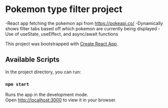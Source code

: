 # Pokemon type filter project

-React app fetching the pokemon api from https://pokeapi.co/
-Dynamically shows filter tabs based off which pokemon are currently being displayed
-Use of useState, useEffect, and async/await functions

This project was bootstrapped with [Create React App](https://github.com/facebook/create-react-app).

## Available Scripts

In the project directory, you can run:

### `npm start`

Runs the app in the development mode.\
Open [http://localhost:3000](http://localhost:3000) to view it in your browser.
